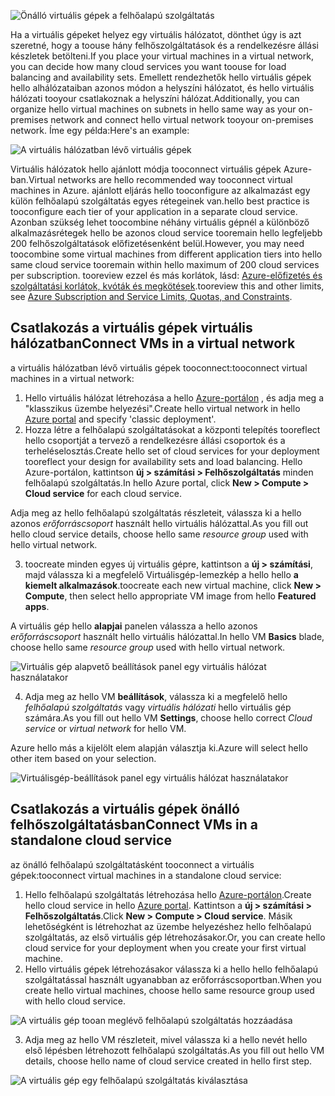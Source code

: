 

![Önálló virtuális gépek a felhőalapú szolgáltatás](./media/virtual-machines-common-classic-connect-vms/CloudServiceExample.png)

<span data-ttu-id="6a83a-102">Ha a virtuális gépeket helyez egy virtuális hálózatot, dönthet úgy is azt szeretné, hogy a toouse hány felhőszolgáltatások és a rendelkezésre állási készletek betölteni.</span><span class="sxs-lookup"><span data-stu-id="6a83a-102">If you place your virtual machines in a virtual network, you can decide how many cloud services you want toouse for load balancing and availability sets.</span></span> <span data-ttu-id="6a83a-103">Emellett rendezhetők hello virtuális gépek hello alhálózataiban azonos módon a helyszíni hálózatot, és hello virtuális hálózati tooyour csatlakoznak a helyszíni hálózat.</span><span class="sxs-lookup"><span data-stu-id="6a83a-103">Additionally, you can organize hello virtual machines on subnets in hello same way as your on-premises network and connect hello virtual network tooyour on-premises network.</span></span> <span data-ttu-id="6a83a-104">Íme egy példa:</span><span class="sxs-lookup"><span data-stu-id="6a83a-104">Here's an example:</span></span>

![A virtuális hálózatban lévő virtuális gépek](./media/virtual-machines-common-classic-connect-vms/VirtualNetworkExample.png)

<span data-ttu-id="6a83a-106">Virtuális hálózatok hello ajánlott módja tooconnect virtuális gépek Azure-ban.</span><span class="sxs-lookup"><span data-stu-id="6a83a-106">Virtual networks are hello recommended way tooconnect virtual machines in Azure.</span></span> <span data-ttu-id="6a83a-107">ajánlott eljárás hello tooconfigure az alkalmazást egy külön felhőalapú szolgáltatás egyes rétegeinek van.</span><span class="sxs-lookup"><span data-stu-id="6a83a-107">hello best practice is tooconfigure each tier of your application in a separate cloud service.</span></span> <span data-ttu-id="6a83a-108">Azonban szükség lehet toocombine néhány virtuális gépnél a különböző alkalmazásrétegek hello be azonos cloud service tooremain hello legfeljebb 200 felhőszolgáltatások előfizetésenként belül.</span><span class="sxs-lookup"><span data-stu-id="6a83a-108">However, you may need toocombine some virtual machines from different application tiers into hello same cloud service tooremain within hello maximum of 200 cloud services per subscription.</span></span> <span data-ttu-id="6a83a-109">tooreview ezzel és más korlátok, lásd: [Azure-előfizetés és szolgáltatási korlátok, kvóták és megkötések](../articles/azure-subscription-service-limits.md).</span><span class="sxs-lookup"><span data-stu-id="6a83a-109">tooreview this and other limits, see [Azure Subscription and Service Limits, Quotas, and Constraints](../articles/azure-subscription-service-limits.md).</span></span>

## <a name="connect-vms-in-a-virtual-network"></a><span data-ttu-id="6a83a-110">Csatlakozás a virtuális gépek virtuális hálózatban</span><span class="sxs-lookup"><span data-stu-id="6a83a-110">Connect VMs in a virtual network</span></span>
<span data-ttu-id="6a83a-111">a virtuális hálózatban lévő virtuális gépek tooconnect:</span><span class="sxs-lookup"><span data-stu-id="6a83a-111">tooconnect virtual machines in a virtual network:</span></span>

1. <span data-ttu-id="6a83a-112">Hello virtuális hálózat létrehozása a hello [Azure-portálon](../articles/virtual-network/virtual-networks-create-vnet-classic-pportal.md) , és adja meg a "klasszikus üzembe helyezési".</span><span class="sxs-lookup"><span data-stu-id="6a83a-112">Create hello virtual network in hello [Azure portal](../articles/virtual-network/virtual-networks-create-vnet-classic-pportal.md) and specify 'classic deployment'.</span></span>
2. <span data-ttu-id="6a83a-113">Hozza létre a felhőalapú szolgáltatásokat a központi telepítés tooreflect hello csoportját a tervező a rendelkezésre állási csoportok és a terheléselosztás.</span><span class="sxs-lookup"><span data-stu-id="6a83a-113">Create hello set of cloud services for your deployment tooreflect your design for availability sets and load balancing.</span></span> <span data-ttu-id="6a83a-114">Hello Azure-portálon, kattintson **új > számítási > Felhőszolgáltatás** minden felhőalapú szolgáltatás.</span><span class="sxs-lookup"><span data-stu-id="6a83a-114">In hello Azure portal, click **New > Compute > Cloud service** for each cloud service.</span></span>

  <span data-ttu-id="6a83a-115">Adja meg az hello felhőalapú szolgáltatás részleteit, válassza ki a hello azonos _erőforráscsoport_ használt hello virtuális hálózattal.</span><span class="sxs-lookup"><span data-stu-id="6a83a-115">As you fill out hello cloud service details, choose hello same _resource group_ used with hello virtual network.</span></span>

3. <span data-ttu-id="6a83a-116">toocreate minden egyes új virtuális gépre, kattintson a **új > számítási**, majd válassza ki a megfelelő Virtuálisgép-lemezkép a hello hello **a kiemelt alkalmazások**.</span><span class="sxs-lookup"><span data-stu-id="6a83a-116">toocreate each new virtual machine, click **New > Compute**, then select hello appropriate VM image from hello **Featured apps**.</span></span>

  <span data-ttu-id="6a83a-117">A virtuális gép hello **alapjai** panelen válassza a hello azonos _erőforráscsoport_ használt hello virtuális hálózattal.</span><span class="sxs-lookup"><span data-stu-id="6a83a-117">In hello VM **Basics** blade, choose hello same _resource group_ used with hello virtual network.</span></span>

  ![Virtuális gép alapvető beállítások panel egy virtuális hálózat használatakor](./media/virtual-machines-common-classic-connect-vms/CreateVM_Basics_VN.png)

4. <span data-ttu-id="6a83a-119">Adja meg az hello VM **beállítások**, válassza ki a megfelelő hello _felhőalapú szolgáltatás_ vagy _virtuális hálózati_ hello virtuális gép számára.</span><span class="sxs-lookup"><span data-stu-id="6a83a-119">As you fill out hello VM **Settings**, choose hello correct _Cloud service_ or _virtual network_ for hello VM.</span></span>

  <span data-ttu-id="6a83a-120">Azure hello más a kijelölt elem alapján választja ki.</span><span class="sxs-lookup"><span data-stu-id="6a83a-120">Azure will select hello other item based on your selection.</span></span>

  ![Virtuálisgép-beállítások panel egy virtuális hálózat használatakor](./media/virtual-machines-common-classic-connect-vms/CreateVM_Settings_VN.png)


## <a name="connect-vms-in-a-standalone-cloud-service"></a><span data-ttu-id="6a83a-122">Csatlakozás a virtuális gépek önálló felhőszolgáltatásban</span><span class="sxs-lookup"><span data-stu-id="6a83a-122">Connect VMs in a standalone cloud service</span></span>
<span data-ttu-id="6a83a-123">az önálló felhőalapú szolgáltatásként tooconnect a virtuális gépek:</span><span class="sxs-lookup"><span data-stu-id="6a83a-123">tooconnect virtual machines in a standalone cloud service:</span></span>

1. <span data-ttu-id="6a83a-124">Hello felhőalapú szolgáltatás létrehozása hello [Azure-portálon](http://portal.azure.com).</span><span class="sxs-lookup"><span data-stu-id="6a83a-124">Create hello cloud service in hello [Azure portal](http://portal.azure.com).</span></span> <span data-ttu-id="6a83a-125">Kattintson a **új > számítási > Felhőszolgáltatás**.</span><span class="sxs-lookup"><span data-stu-id="6a83a-125">Click **New > Compute > Cloud service**.</span></span> <span data-ttu-id="6a83a-126">Másik lehetőségként is létrehozhat az üzembe helyezéshez hello felhőalapú szolgáltatás, az első virtuális gép létrehozásakor.</span><span class="sxs-lookup"><span data-stu-id="6a83a-126">Or, you can create hello cloud service for your deployment when you create your first virtual machine.</span></span>
2. <span data-ttu-id="6a83a-127">Hello virtuális gépek létrehozásakor válassza ki a hello hello felhőalapú szolgáltatással használt ugyanabban az erőforráscsoportban.</span><span class="sxs-lookup"><span data-stu-id="6a83a-127">When you create hello virtual machines, choose hello same resource group used with hello cloud service.</span></span>

  ![A virtuális gép tooan meglévő felhőalapú szolgáltatás hozzáadása](./media/virtual-machines-common-classic-connect-vms/CreateVM_Basics_SA.png)

3.  <span data-ttu-id="6a83a-129">Adja meg az hello VM részleteit, mivel válassza ki a hello nevét hello első lépésben létrehozott felhőalapú szolgáltatás.</span><span class="sxs-lookup"><span data-stu-id="6a83a-129">As you fill out hello VM details, choose hello name of cloud service created in hello first step.</span></span>

  ![A virtuális gép egy felhőalapú szolgáltatás kiválasztása](./media/virtual-machines-common-classic-connect-vms/CreateVM_Settings_SA.png)
